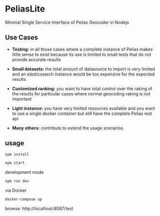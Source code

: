 # PeliasLite

Minimal Single Service Interface of Pelias Geocoder in Nodejs

## Use Cases

- **Testing:** in all those cases where a complete instance of Pelias makes little sense to exist because its use is limited to small tests that do not provide accurate results

- **Small datasets:** the total amount of datasource to import is very limited and an elasticsearch instance would be too expensive for the expected results

- **Customized ranking:** you want to have total control over the raking of the results for particular cases where normal geocoding raking is not important

- **Light instance:** you have very limited resources available and you want to use a single docker container but still have the complete Pelias rest api

- **Many others:** contribute to extend the usage scenarios.


## usage

```bash
npm install

npm start
```

development mode

```bash
npm run dev
```

via Docker
```bash
docker-compose up
```

browse: http://localhost:8087/test
